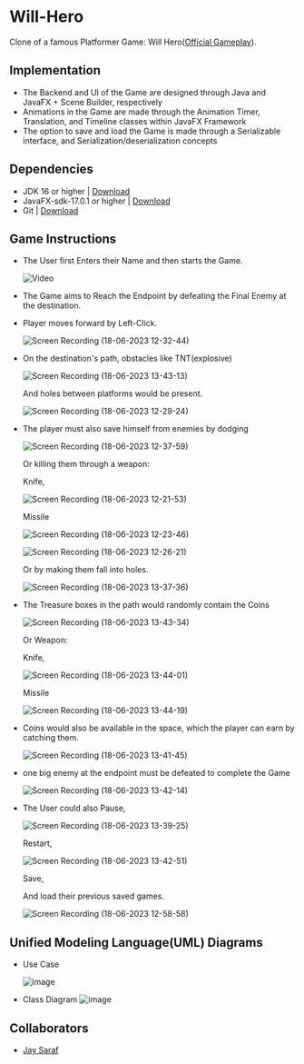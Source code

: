 # Will-Hero

Clone of a famous Platformer Game: Will Hero([Official Gameplay](https://www.youtube.com/watch?v=VuyBQOXcX00&t=69s)).

## Implementation

* The Backend and UI of the Game are designed through Java and JavaFX + Scene Builder, respectively
* Animations in the Game are made through the Animation Timer, Translation, and Timeline classes within JavaFX Framework
* The option to save and load the Game is made through a Serializable interface, and Serialization/deserialization concepts

## Dependencies

* JDK 16 or higher | [Download](https://www.oracle.com/java/technologies/downloads/)
* JavaFX-sdk-17.0.1 or higher | [Download](https://gluonhq.com/products/javafx/)
* Git | [Download](https://git-scm.com/downloads)

## Game Instructions

* The User first Enters their Name and then starts the Game.
  
  ![Video](https://github.com/abhit-rana/Will-Hero/assets/88608893/27522025-2f24-4b9f-b08d-a162450b7be0)

* The Game aims to Reach the Endpoint by defeating the Final Enemy at the destination.
* Player moves forward by Left-Click.

  ![Screen Recording (18-06-2023 12-32-44)](https://github.com/abhit-rana/Will-Hero/assets/88608893/cc6ecfc7-a0c6-4763-9149-99a400155315)

* On the destination's path, obstacles like
  TNT(explosive)

  ![Screen Recording (18-06-2023 13-43-13)](https://github.com/abhit-rana/Will-Hero/assets/88608893/af20d11e-0728-48cc-b872-f5887fa25ea7)

  And holes between platforms would be present.

  ![Screen Recording (18-06-2023 12-29-24)](https://github.com/abhit-rana/Will-Hero/assets/88608893/60936f8f-0f9d-4913-bbaa-ab3a639b2871)

* The player must also save himself from enemies by
  dodging

  ![Screen Recording (18-06-2023 12-37-59)](https://github.com/abhit-rana/Will-Hero/assets/88608893/f34936bb-38de-4d6b-b23c-4f8c00e064fd)

  Or killing them through a weapon:
  
  Knife, 

  ![Screen Recording (18-06-2023 12-21-53)](https://github.com/abhit-rana/Will-Hero/assets/88608893/00f69e65-e8cb-43bc-8c7b-387a99712c11)

  Missile

  ![Screen Recording (18-06-2023 12-23-46)](https://github.com/abhit-rana/Will-Hero/assets/88608893/5d8610bf-2c7b-45a8-afcd-9e0619934d86)

  ![Screen Recording (18-06-2023 12-26-21)](https://github.com/abhit-rana/Will-Hero/assets/88608893/352de284-55da-41b3-bb82-1a1b472610d8)


  Or by making them fall into holes.

  ![Screen Recording (18-06-2023 13-37-36)](https://github.com/abhit-rana/Will-Hero/assets/88608893/3d9eacd2-985a-412a-83c7-0e72f53c035e)

* The Treasure boxes in the path would randomly contain the Coins

  ![Screen Recording (18-06-2023 13-43-34)](https://github.com/abhit-rana/Will-Hero/assets/88608893/e1a86f0b-7886-47ff-899a-d5f7973e9da2)

  Or Weapon:

  Knife, 

  ![Screen Recording (18-06-2023 13-44-01)](https://github.com/abhit-rana/Will-Hero/assets/88608893/cbdf3767-9e04-4a0a-b73d-1b9d1afeecc2)

  Missile

  ![Screen Recording (18-06-2023 13-44-19)](https://github.com/abhit-rana/Will-Hero/assets/88608893/d24f9469-33ea-4a57-8434-8b41862eb237)

* Coins would also be available in the space, which the player can earn by catching them.

  ![Screen Recording (18-06-2023 13-41-45)](https://github.com/abhit-rana/Will-Hero/assets/88608893/4f07f10b-17c8-44ac-bca7-ba50f1f90b86)

* one big enemy at the endpoint must be defeated to complete the Game

  ![Screen Recording (18-06-2023 13-42-14)](https://github.com/abhit-rana/Will-Hero/assets/88608893/2bfd7a56-ca26-4e8a-b730-cfb1b23245ed)
  
* The User could also Pause,

  ![Screen Recording (18-06-2023 13-39-25)](https://github.com/abhit-rana/Will-Hero/assets/88608893/75d0d8db-dc62-4d47-b66d-3a1d88554c85)

  Restart,

  ![Screen Recording (18-06-2023 13-42-51)](https://github.com/abhit-rana/Will-Hero/assets/88608893/30b3ae7d-82d7-4491-8276-2525c5b05378)

  Save, 

  
  And load their previous saved games.

  ![Screen Recording (18-06-2023 12-58-58)](https://github.com/abhit-rana/Will-Hero/assets/88608893/3e20ea26-3dee-4dfa-ad18-0489706d3dce)


## Unified Modeling Language(UML) Diagrams

* Use Case

  ![image](https://github.com/abhit-rana/Will-Hero/assets/88608893/3ff688f2-6168-44b4-b88c-8634e590b0eb)

* Class Diagram
  ![image](https://github.com/abhit-rana/Will-Hero/assets/88608893/f825e838-f12a-4b9f-8a70-c08fa9d8563c)

## Collaborators

* [Jay Saraf](https://github.com/jay20438)
